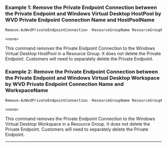 ### Example 1: Remove the Private Endpoint Connection between the Private Endpoint and Windows Virtual Desktop HostPool by WVD Private Endpoint Connection Name and HostPoolName

```powershell
Remove-AzWvdPrivateEndpointConnection -ResourceGroupName ResourceGroupName -Name WvdPrivateEndpointConnectionName -HostpoolName HostPoolName
```

```output
<none>
```

This command removes the Private Endpoint Connection to the Windows Virtual Desktop HostPool in a Resource Group. It does not delete the Private Endpoint. Customers will need to separately delete the Private Endpoint.


### Example 2: Remove the Private Endpoint Connection between the Private Endpoint and Windows Virtual Desktop Workspace by WVD Private Endpoint Connection Name and WorkspaceName

```powershell
Remove-AzWvdPrivateEndpointConnection -ResourceGroupName ResourceGroupName -Name WvdPrivateEndpointConnectionName -WorkspaceName WorkspaceName
```

```output
<none>
```

This command removes the Private Endpoint Connection to the Windows Virtual Desktop Workspace in a Resource Group. It does not delete the Private Endpoint. Customers will need to separately delete the Private Endpoint.

--------
